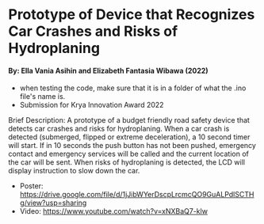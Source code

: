 # Prototype of Device that Recognizes Car Crashes and Risks of Hydroplaning
#### By: Ella Vania Asihin and Elizabeth Fantasia Wibawa (2022) 

- when testing the code, make sure that it is in a folder of what the .ino file's name is.
- Submission for Krya Innovation Award 2022

Brief Description: A prototype of a budget friendly road safety device that detects car crashes and risks for hydroplaning. When a car crash is detected (submerged, flipped or extreme deceleration), a 10 second timer will start. If in 10 seconds the push button has not been pushed, emergency contact and emergency services will be called and the current location of the car will be sent. When risks of hydroplaning is detected, the LCD will display instruction to slow down the car.

- Poster: https://drive.google.com/file/d/1jJibWYerDscpLrcmcQO9GuALPdlSCTHg/view?usp=sharing
- Video: https://www.youtube.com/watch?v=xNXBaQ7-klw
